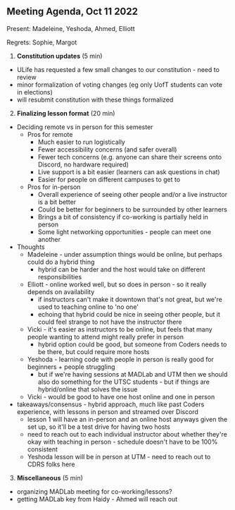 ## Meeting Agenda, Oct 11 2022

Present: Madeleine, Yeshoda, Ahmed, Elliott

Regrets: Sophie, Margot

1. **Constitution updates** (5 min)

- ULife has requested a few small changes to our constitution - need to review
- minor formalization of voting changes (eg only UofT students can vote in elections)
- will resubmit constitution with these things formalized

2. **Finalizing lesson format** (20 min)

- Deciding remote vs in person for this semester
    - Pros for remote
        - Much easier to run logistically
        - Fewer accessibility concerns (and safer overall) 
        - Fewer tech concerns (e.g. anyone can share their screens onto Discord, no hardware required)
        - Live support is a bit easier (learners can ask questions in chat)
        - Easier for people on different campuses to get to
    - Pros for in-person
        - Overall experience of seeing other people and/or a live instructor is a bit better
        - Could be better for beginners to be surrounded by other learners
        - Brings a bit of consistency if co-working is partially held in person
        - Some light networking opportunities - people can meet one another
- Thoughts
    - Madeleine - under assumption things would be online, but perhaps could do a hybrid thing
        - hybrid can be harder and the host would take on different responsibilities
    - Elliott - online worked well, but so does in person - so it really depends on availability
        - if instructors can't make it downtown that's not great, but we're used to teaching online to 'no one'
        - echoing that hybrid could be nice in seeing other people, but it could feel strange to not have the instructor there
    - Vicki - it's easier as instructors to be online, but feels that many people wanting to attend might really prefer in person
        - hybrid option could be good, but someone from Coders needs to be there, but could require more hosts 
    - Yeshoda - learning code with people in person is really good for beginners + people struggling
        - but if we're having sessions at MADLab and UTM then we should also do something for the UTSC students - but if things are hybrid/online that solves the issue
    - Vicki - would be good to have one host online and one in person
- takeaways/consensus - hybrid approach, much like past Coders experience, with lessons in person and streamed over Discord
    - lesson 1 will have an in-person and an online host anyways given the set up, so it'll be a test drive for having two hosts
    - need to reach out to each individual instructor about whether they're okay with teaching in person - schedule doesn't have to be 100% consistent
    - Yeshoda lesson will be in person at UTM - need to reach out to CDRS folks here 

3. **Miscellaneous** (5 min)

- organizing MADLab meeting for co-working/lessons? 
- getting MADLab key from Haidy - Ahmed will reach out
